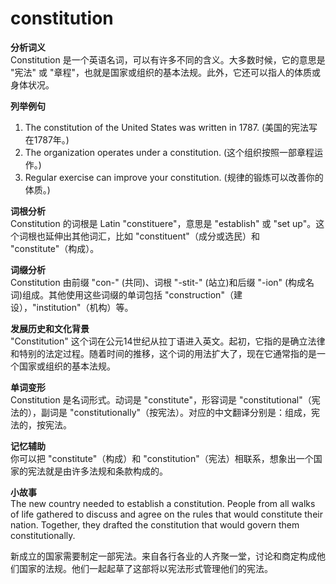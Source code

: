 # constitution

**分析词义**  
Constitution 是一个英语名词，可以有许多不同的含义。大多数时候，它的意思是 "宪法" 或 "章程"，也就是国家或组织的基本法规。此外，它还可以指人的体质或身体状况。

  

**列举例句**

  

1.  The constitution of the United States was written in 1787. (美国的宪法写在1787年。)
2.  The organization operates under a constitution. (这个组织按照一部章程运作。)
3.  Regular exercise can improve your constitution. (规律的锻炼可以改善你的体质。)

  

**词根分析**  
Constitution 的词根是 Latin "constituere"，意思是 "establish" 或 "set up"。这个词根也延伸出其他词汇，比如 "constituent"（成分或选民）和 "constitute"（构成）。

  

**词缀分析**  
Constitution 由前缀 "con-" (共同)、词根 "-stit-" (站立)和后缀 "-ion" (构成名词)组成。其他使用这些词缀的单词包括 "construction"（建设），"institution"（机构）等。

  

**发展历史和文化背景**  
"Constitution" 这个词在公元14世纪从拉丁语进入英文。起初，它指的是确立法律和特别的法定过程。随着时间的推移，这个词的用法扩大了，现在它通常指的是一个国家或组织的基本法规。

  

**单词变形**  
Constitution 是名词形式。动词是 "constitute"，形容词是 "constitutional"（宪法的），副词是 "constitutionally"（按宪法）。对应的中文翻译分别是：组成，宪法的，按宪法。

  

**记忆辅助**  
你可以把 "constitute"（构成）和 "constitution"（宪法）相联系，想象出一个国家的宪法就是由许多法规和条款构成的。

  

**小故事**  
The new country needed to establish a constitution. People from all walks of life gathered to discuss and agree on the rules that would constitute their nation. Together, they drafted the constitution that would govern them constitutionally.

  

新成立的国家需要制定一部宪法。来自各行各业的人齐聚一堂，讨论和商定构成他们国家的法规。他们一起起草了这部将以宪法形式管理他们的宪法。
